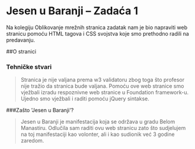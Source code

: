 # Jesen u Baranji – Zadaća 1
Na kolegiju Oblikovanje mrežnih stranica zadatak nam je bio napraviti web stranicu pomoću HTML tagova i CSS svojstva koje smo prethodno radili na predavanju.

##O stranici
### Tehničke stvari
>Stranica je nije valjana prema w3 validatoru zbog toga što profesor nije tražio da stranica bude valjana. Pomoću ove web stranice smo vježbali izradu respoznivne web stranice u Foundation framework-u. Ujedno smo vježbali i raditi pomoću jQuery sintakse.  

###Zašto 'Jesen u Baranji'?
>Jesen u Baranji je manifestacija koja se održava u gradu Belom Manastiru. Odlučila sam raditi ovu web stranicu zato što sudjelujem na toj manifestaciji kao volonter, ali i kao sudionik već 3 godine zaredom. 
 
